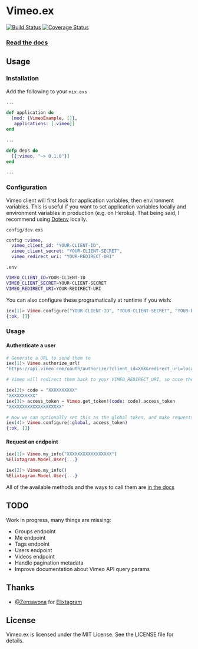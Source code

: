# Vimeo.ex

[![Build Status](https://travis-ci.org/seshook/vimeo.ex.svg)](https://travis-ci.org/seshook/vimeo.ex)
[![Coverage Status](https://coveralls.io/repos/seshook/vimeo.ex/badge.svg?branch=master&service=github)](https://coveralls.io/github/seshook/vimeo.ex?branch=master)

### [Read the docs](https://hexdocs.pm/vimeo.ex)

## Usage

### Installation

Add the following to your `mix.exs`

````elixir
...

def application do
  [mod: {VimeoExample, []},
   applications: [:vimeo]]
end

...

defp deps do
  [{:vimeo, "~> 0.1.0"}]
end

...

````

### Configuration

Vimeo client will first look for application variables, then environment variables. This is useful if you want to set application variables locally and environment variables in production (e.g. on Heroku). That being said, I recommend using [Dotenv](https://github.com/avdi/dotenv_elixir) locally.

`config/dev.exs`
````elixir
config :vimeo,
  vimeo_client_id: "YOUR-CLIENT-ID",
  vimeo_client_secret: "YOUR-CLIENT-SECRET",
  vimeo_redirect_uri: "YOUR-REDIRECT-URI"
````

`.env`
````bash
VIMEO_CLIENT_ID=YOUR-CLIENT-ID
VIMEO_CLIENT_SECRET=YOUR-CLIENT-SECRET
VIMEO_REDIRECT_URI=YOUR-REDIRECT-URI
````

You can also configure these programatically at runtime if you wish:
````elixir
iex(1)> Vimeo.configure("YOUR-CLIENT-ID", "YOUR-CLIENT-SECRET", "YOUR-REDIRECT-URI")
{:ok, []}
````

### Usage

#### Authenticate a user

````elixir
# Generate a URL to send them to
iex(1)> Vimeo.authorize_url!
"https://api.vimeo.com/oauth/authorize/?client_id=XXX&redirect_uri=localhost%3A4000&response_type=code"

# Vimeo will redirect them back to your VIMEO_REDIRECT_URI, so once they're there, you need to catch the url param 'code', and exchange it for an access token.

iex(2)> code = "XXXXXXXXXX"
"XXXXXXXXXX"
iex(3)> access_token = Vimeo.get_token!(code: code).access_token
"XXXXXXXXXXXXXXXXXXXX"

# Now we can optionally set this as the global token, and make requests with it by passing :global instead of a token.
iex(4)> Vimeo.configure(:global, access_token)
{:ok, []}
````

#### Request an endpoint

````elixir
iex(1)> Vimeo.my_info("XXXXXXXXXXXXXXXXX")
%Elixtagram.Model.User{...}

iex(2)> Vimeo.my_info()
%Elixtagram.Model.User{...}
````

All of the available methods and the ways to call them are [in the docs](https://hexdocs.pm/vimeo.ex/Vimeo.html)

## TODO

Work in progress, many things are missing:

* Groups endpoint
* Me endpoint
* Tags endpoint
* Users endpoint
* Videos endpoint
* Handle pagination metadata
* Improve documentation about Vimeo API query params

## Thanks

- [@Zensavona](https://github.com/Zensavona) for [Elixtagram](https://github.com/Zensavona/elixtagram)

## License

Vimeo.ex is licensed under the MIT License. See the LICENSE file for details.
